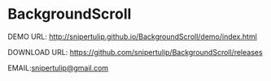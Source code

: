 # BackgroundScroll

DEMO URL:
http://snipertulip.github.io/BackgroundScroll/demo/index.html

DOWNLOAD URL:
https://github.com/snipertulip/BackgroundScroll/releases

EMAIL:snipertulip@gmail.com
